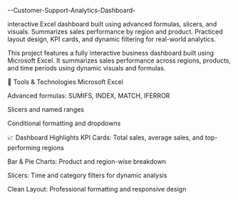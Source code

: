 --Customer-Support-Analytics-Dashboard-

interactive Excel dashboard built using advanced formulas, slicers, and visuals. Summarizes sales performance by region and product. Practiced layout design, KPI cards, and dynamic filtering for real-world analytics.


This project features a fully interactive business dashboard built using Microsoft Excel. It summarizes sales performance across regions, products, and time periods using dynamic visuals and formulas.

🔧 Tools & Technologies
Microsoft Excel

Advanced formulas: SUMIFS, INDEX, MATCH, IFERROR

Slicers and named ranges

Conditional formatting and dropdowns

📈 Dashboard Highlights
KPI Cards: Total sales, average sales, and top-performing regions

Bar & Pie Charts: Product and region-wise breakdown

Slicers: Time and category filters for dynamic analysis

Clean Layout: Professional formatting and responsive design
